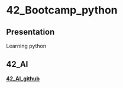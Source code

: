 # 42_Bootcamp_python

##	Presentation

Learning python

## 42_AI

[__42_AI_github__](https://github.com/42-AI)
